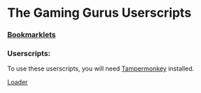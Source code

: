 # The Gaming Gurus Userscripts

### [Bookmarklets](https://y9x.github.io/userscripts/bookmarks.html?0)

### Userscripts:

To use these userscripts, you will need [Tampermonkey](https://www.tampermonkey.net/) installed.

[Loader](https://y9x.github.io/userscripts/loader.user.js)
